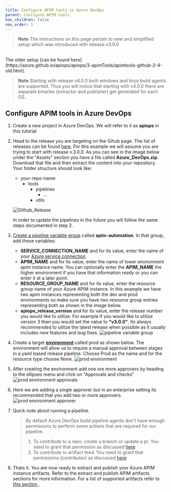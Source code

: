 ```yaml
---
title: Configure APIM tools in Azure DevOps
parent: Configure APIM tools
has_children: false
nav_order: 3
---
```


> **Note**
> The instructions on this page pertain to new and simplified setup which was introduced with release v3.0.0
<br />
The older setup [can be found here](https://azure.github.io/apiops/apiops/3-apimTools/apimtools-github-2-4-old.html).

> **Note**
> Starting with release v4.0.0 both windows and linux build agents are supported. Thus you will notice that starting with v4.0.0 there are separate binaries (extractor and publisher) get generated for each OS.


## Configure APIM tools in Azure DevOps

1. Create a new project in Azure DevOps. We will refer to it as **apiops** in this tutorial
2. Head to the release you are targeting on the Gihub page. The list of releases can be found [here](https://github.com/Azure/apiops/releases). For this example we will assume you are trying to start with release v.3.0.0.  As you can see in the image below under the "Assets" section you have a file called **Azure_DevOps.zip**. Download that file and then extract the content into your repository. Your folder structure should look like:
    - your-repo-name
        - tools
            - pipelines
                - ...
            - utils

    ![Github_Release](../../assets/images/Github_Release_Azure_Devops.png)

    In order to update the pipelines in the future you will follow the same steps documented in step 2.

3. [Create a pipeline variable group](https://docs.microsoft.com/en-us/azure/devops/pipelines/library/variable-groups?view=azure-devops&tabs=classic#create-a-variable-group) called **apim-automation**. In that group, add these variables:
    - **SERVICE_CONNECTION_NAME** and for its value, enter the name of your [Azure service connection](https://docs.microsoft.com/en-us/azure/devops/pipelines/library/service-endpoints?view=azure-devops&tabs=yaml).
    - **APIM_NAME** and for its value, enter the name of lower environment apim instance name. You can optionally enter the **APIM_NAME** the higher environment if you have that information ready or you can enter it at a later point.
    - **RESOURCE_GROUP_NAME** and for its value, enter the resource group name of your Azure APIM instance. In this example we have two apim instances representing both the dev and prod environments so make sure you have two resource group entries representing both as shown in the image below.
    - **apiops_release_version** and for its value, enter the release number you would like to utilize. For example if you would like to utilize version 3 then you would set the value to **"v3.0.0"**. Its always recommended to utilize the latest release when possible as it usually includes new features and bug fixes. 
![pipeline variable group](../../assets/images/variable_groups_new.png)
4. Create a target [**environment**](https://docs.microsoft.com/en-us/azure/devops/pipelines/process/environments?view=azure-devops) called prod as shown below. The environment will allow us to require a manual approval between stages in a yaml based release pipeline. Choose Prod as the name and for the resource type choose None. ![prod environment](../../assets/images/ado_prod_environment.png)
5. After creating the environment add one ore more approvers by heading to the ellipses menu and click on "Approvals and checks" ![prod environment approvals](../../assets/images/ado_prod_environment_approvals.png)
6. Here we are adding a single approver but in an enterprise setting its recommended that you add two or more approvers. ![prod environment approver](../../assets/images/ado_prod_environment_approver.png)
7.  Quick note about running a pipeline. 
    > By default Azure DevOps build pipeline agents don't have enough permissions to perform some actions that are required for our pipeline. 
    > 1. To contribute to a repo, create a branch or update a pr. You need to grant that permission as discussed [here](https://docs.microsoft.com/en-us/azure/devops/pipelines/policies/set-permissions?toc=%2Fazure%2Fdevops%2Forganizations%2Fsecurity%2Ftoc.json&bc=%2Fazure%2Fdevops%2Forganizations%2Fsecurity%2Fbreadcrumb%2Ftoc.json&view=azure-devops)
    > 2. To contribute to artifact feed. You need to grant that permissions (contributor) as discussed [here](https://learn.microsoft.com/en-us/azure/devops/artifacts/feeds/feed-permissions?view=azure-devops#configure-feed-settings)
8. Thats it. You are now ready to extract and publish your Azure APIM instance artifacts. Refer to the extract and publish APIM artifacts sections for more information. For a list of supported artifacts refer to [this section ](https://azure.github.io/apiops/apiops/7-additionalTopics/apiops-7-3-supportedresources.html).
